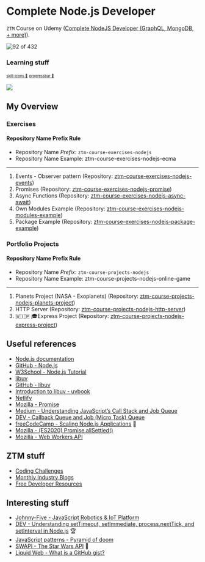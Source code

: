 # Complete Node.js Developer

`ZTM` Course on Udemy ([Complete NodeJS Developer (GraphQL, MongoDB, + more)](https://www.udemy.com/course/complete-nodejs-developer-zero-to-mastery)).

![92 of 432](https://progress-bar.xyz/21/?title=progress)

### Learning stuff

<sub><sup><a href="https://github.com/tandpfun/skill-icons">skill-icons 🌟</a></sup></sub>
<sub><sup><a href="https://github.com/guibranco/progressbar">progressbar 🌟</a></sup></sub>

<p align="left">
  <a href="https://skillicons.dev">
    <img src="https://skillicons.dev/icons?i=vscode,git,nodejs,docker,npm,mongodb,graphql,netlify&perline=4" />
  </a>
</p>

## My Overview

### Exercises

#### Repository Name Prefix Rule

- Repository Name *Prefix*: `ztm-course-exercises-nodejs`
- Repository Name Example: ztm-course-exercises-nodejs-ecma

---

1. Events - Observer pattern (Repository: [ztm-course-exercises-nodejs-events](https://github.com/buzzcosm/ztm-course-exercises-nodejs-events))
1. Promises (Repository: [ztm-course-exercises-nodejs-promise](https://github.com/buzzcosm/ztm-course-exercises-nodejs-promise))
1. Async Functions (Repository: [ztm-course-exercises-nodejs-async-await](https://github.com/buzzcosm/ztm-course-exercises-nodejs-async-await))
1. Own Modules Example (Repository: [ztm-course-exercises-nodejs-modules-example](https://github.com/buzzcosm/ztm-course-exercises-nodejs-modules-example))
1. Package Example (Repository: [ztm-course-exercises-nodejs-package-example](https://github.com/buzzcosm/ztm-course-exercises-nodejs-package-example))

### Portfolio Projects

#### Repository Name Prefix Rule

- Repository Name *Prefix*: `ztm-course-projects-nodejs`
- Repository Name Example: ztm-course-projects-nodejs-online-game

---

1. Planets Project (NASA - Exoplanets) (Repository: [ztm-course-projects-nodejs-planets-project](https://github.com/buzzcosm/ztm-course-projects-nodejs-planets-project))
1. HTTP Server (Repository: [ztm-course-projects-nodejs-http-server](https://github.com/buzzcosm/ztm-course-projects-nodejs-http-server))
1. 🇼🇮🇵 🎓Express Project (Repository: [ztm-course-projects-nodejs-express-project](https://github.com/buzzcosm/ztm-course-projects-nodejs-express-project))

## Useful references

- [Node.js documentation](https://nodejs.org/docs/latest/api/)
- [GitHub - Node.js](https://github.com/nodejs/node)
- [W3School - Node.js Tutorial](https://www.w3schools.com/nodejs/)
- [libuv](https://libuv.org/)
- [GitHub - libuv](https://github.com/libuv/libuv)
- [Introduction to libuv - uvbook](https://nikhilm.github.io/uvbook/)
- [Netlify](https://www.netlify.com/)
- [Mozilla - Promise](https://developer.mozilla.org/en-US/docs/Web/JavaScript/Reference/Global_Objects/Promise)
- [Medium - Understanding JavaScript’s Call Stack and Job Queue](https://medium.com/@vdsnini/understanding-javascripts-call-stack-and-job-queue-72c9ad433b94#:~:text=Task%20Queue%20(Callback%20Queue)%3A,by%20promises%20and%20other%20microtasks.)
- [DEV - Callback Queue and Job (Micro Task) Queue](https://dev.to/rajatoberoi/understanding-the-event-loop-callback-queue-and-call-stack-in-javascript-1k7c)
- [freeCodeCamp - Scaling Node.js Applications](https://www.freecodecamp.org/news/scaling-node-js-applications-8492bd8afadc/) 🖖
- [Mozilla - (ES2020) Promise.allSettled()](https://developer.mozilla.org/en-US/docs/Web/JavaScript/Reference/Global_Objects/Promise/allSettled)
- [Mozilla - Web Workers API](https://developer.mozilla.org/en-US/docs/Web/API/Web_Workers_API/Using_web_workers)

## ZTM stuff

- [Coding Challenges](https://zerotomastery.io/community/coding-challenges/)
- [Monthly Industry Blogs](https://zerotomastery.io/blog/)
- [Free Developer Resources](https://zerotomastery.io/resources/)

## Interesting stuff

- [Johnny-Five - JavaScript Robotics & IoT Platform](https://johnny-five.io/)
- [DEV - Understanding setTimeout, setImmediate, process.nextTick, and setInterval in Node.js](https://dev.to/rajusaha/understanding-settimeout-setimmediate-processnexttick-and-setinterval-in-nodejs-1ngc) 🏆
- [JavaScript patterns - Pyramid of doom](https://survivejs.com/blog/pyramid-of-doom/)
- [SWAPI - The Star Wars API](https://swapi.dev/) 💫
- [Liquid Web - What is a GitHub gist?](https://www.liquidweb.com/blog/what-is-a-github-gist/)
